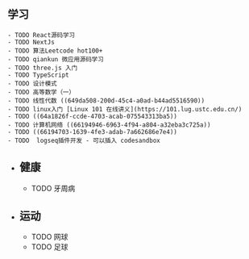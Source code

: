 ## 学习
	- TODO React源码学习
	- TODO NextJs
	- TODO 算法Leetcode hot100+
	- TODO qiankun 微应用源码学习
	- TODO three.js 入门
	- TODO TypeScript
	- TODO 设计模式
	- TODO 高等数学（一）
	- TODO 线性代数 ((649da508-200d-45c4-a0ad-b44ad5516590))
	- TODO linux入门 [Linux 101 在线讲义](https://101.lug.ustc.edu.cn/)
	- TODO ((64a1826f-ccde-4703-acab-075543313ba5))
	- TODO 计算机网络 ((66194946-6963-4f94-a804-a32eba3c725a))
	- TODO ((66194703-1639-4fe3-adab-7a662686e7e4))
	- TODO  logseq插件开发 - 可以插入 codesandbox
- ## 健康
	- TODO 牙周病
- ## 运动
	- TODO 网球
	- TODO 足球